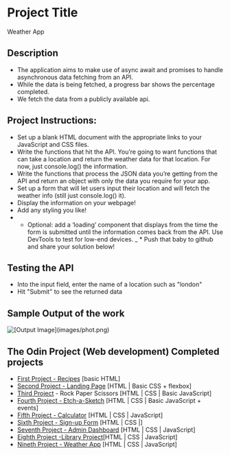 # Project Title
Weather App

## Description
- The application aims to make use of async await and promises to  handle asynchronous data fetching from an API.
- While the data is being fetched, a progress bar shows the percentage completed.
- We fetch the data from a publicly available api.


## Project Instructions:

- Set up a blank HTML document with the appropriate links to your JavaScript and CSS files.
- Write the functions that hit the API. You’re going to want functions that can take a location and return the weather data for that location. For now, just console.log() the information.
- Write the functions that process the JSON data you’re getting from the API and return an object with only the data you require for your app.
- Set up a form that will let users input their location and will fetch the weather info (still just console.log() it).
- Display the information on your webpage!
- Add any styling you like!
- * Optional: add a ‘loading’ component that displays from the time the form is submitted until the information comes back from the API. Use DevTools to test for low-end devices.
_ * Push that baby to github and share your solution below!


## Testing the API
- Into the input field, enter the name of a location such as "london"
- Hit "Submit" to see the returned data



## Sample Output of the work

![\[Output Image\](images/phot.png)](images/outputImage.png)

## The Odin Project (Web development) Completed projects
 
* [First Project - Recipes](https://github.com/nd31pr0/odin-recipes) [basic HTML]
* [Second Project - Landing Page](https://github.com/nd31pr0/Landing_Page) [HTML | Basic CSS + flexbox]
* [Third Project](https://github.com/nd31pr0/Etch-a-Sketch) - Rock Paper Scissors [HTML | CSS | Basic JavaScript]
* [Fourth Project - Etch-a-Sketch](https://github.com/nd31pr0/Etch-a-Sketch) [HTML | CSS | Basic JavaScript + events]
* [Fifth Project - Calculator](https://github.com/nd31pr0/Odin_calculator_Project) [HTML | CSS | JavaScript]
* [Sixth Project - Sign-up Form](https://github.com/nd31pr0/odin-signup-form-project) [HTML | CSS |]
* [Seventh Project - Admin Dashboard](https://github.com/nd31pr0/Admin-Dashboard) [HTML | CSS | JavaScript]
* [Eighth Project -Library Project](https://github.com/nd31pr0/Library-Project)[HTML | CSS | JavaScript]
* [Nineth Project - Weather App](https://github.com/nd31pr0/Weather-App)
[HTML | CSS | JavaScript]